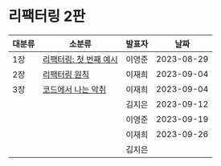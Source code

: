 # 리팩터링 2판

| 대분류 | 소분류                                    | 발표자 | 날짜       |
| ------ | ----------------------------------------- | ------ | ---------- |
| 1장    | [리팩터링: 첫 번째 예시](Chapter%2001.md) | 이영준 | 2023-08-29 |
| 2장    | [리팩터링 원칙](Chapter%2002.md)          | 이재희 | 2023-09-04 |
| 3장    | [코드에서 나는 악취](Chapter%2003.md)     | 이재희 | 2023-09-04 |
|        |                                           | 김지은 | 2023-09-12 |
|        |                                           | 이영준 | 2023-09-19 |
|        |                                           | 이재희 | 2023-09-26 |
|        |                                           | 김지은 |            |
